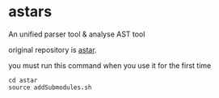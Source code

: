 # astars
An unified parser tool &amp; analyse AST tool

original repository is [astar](https://github.com/xwasoux/astars).

you must run this command when you use it for the first time
```
cd astar
source addSubmodules.sh 
```
